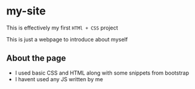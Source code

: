 # my-site

This is effectively my first `HTMl + CSS` project

This is just a webpage to introduce about myself

## About the page
* I used basic CSS and HTML along with some snippets from bootstrap
* I havent used any JS written by me
